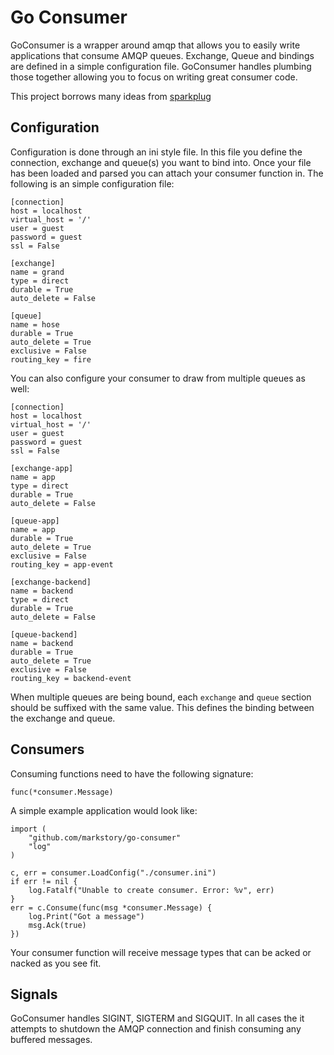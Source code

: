 # Go Consumer

GoConsumer is a wrapper around amqp that allows you to easily write
applications that consume AMQP queues. Exchange, Queue and bindings
are defined in a simple configuration file. GoConsumer handles plumbing
those together allowing you to focus on writing great consumer code.

This project borrows many ideas from [sparkplug](https://pypi.python.org/pypi/sparkplug/1.4)

## Configuration

Configuration is done through an ini style file. In this file you define the connection,
exchange and queue(s) you want to bind into. Once your file has been loaded and parsed you
can attach your consumer function in. The following is an simple configuration file:

	[connection]
	host = localhost
	virtual_host = '/'
	user = guest
	password = guest
	ssl = False

	[exchange]
	name = grand
	type = direct
	durable = True
	auto_delete = False

	[queue]
	name = hose
	durable = True
	auto_delete = True
	exclusive = False
	routing_key = fire

You can also configure your consumer to draw from multiple queues as well:

	[connection]
	host = localhost
	virtual_host = '/'
	user = guest
	password = guest
	ssl = False

	[exchange-app]
	name = app
	type = direct
	durable = True
	auto_delete = False

	[queue-app]
	name = app
	durable = True
	auto_delete = True
	exclusive = False
	routing_key = app-event

	[exchange-backend]
	name = backend
	type = direct
	durable = True
	auto_delete = False

	[queue-backend]
	name = backend
	durable = True
	auto_delete = True
	exclusive = False
	routing_key = backend-event

When multiple queues are being bound, each `exchange` and `queue` section should be suffixed
with the same value. This defines the binding between the exchange and queue.

## Consumers

Consuming functions need to have the following signature:

	func(*consumer.Message)

A simple example application would look like:

	import (
		"github.com/markstory/go-consumer"
		"log"
	)

	c, err = consumer.LoadConfig("./consumer.ini")
	if err != nil {
		log.Fatalf("Unable to create consumer. Error: %v", err)
	}
	err = c.Consume(func(msg *consumer.Message) {
		log.Print("Got a message")
		msg.Ack(true)
	})

Your consumer function will receive message types that can be acked
or nacked as you see fit.

## Signals

GoConsumer handles SIGINT, SIGTERM and SIGQUIT. In all cases the it attempts to shutdown
the AMQP connection and finish consuming any buffered messages.

